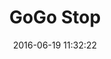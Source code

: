 ---
layout: play-game
title:  "GoGo Stop"
date:   2016-06-19 11:32:22
permalink: /projects/games/gogo-stop/play/
swf: /src/swf/gogo-stop.swf
width: 533
height: 400
---